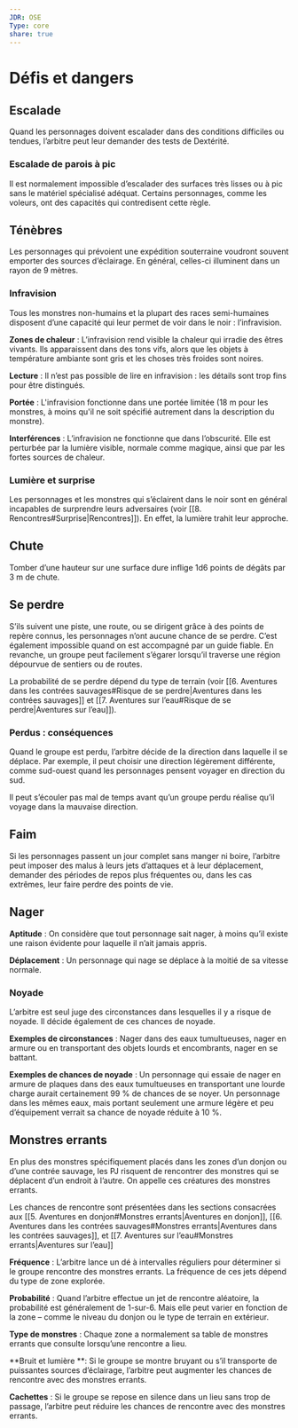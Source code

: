 ```yaml
---
JDR: OSE
Type: core
share: true
---
```

# Défis et dangers


## Escalade

Quand les personnages doivent escalader dans des conditions difficiles ou tendues, l’arbitre peut leur demander des tests de Dextérité.

### Escalade de parois à pic
Il est normalement impossible d’escalader des surfaces très lisses ou à pic sans le matériel spécialisé adéquat. Certains personnages, comme les voleurs, ont des capacités qui contredisent cette règle.

## Ténèbres

Les personnages qui prévoient une expédition souterraine voudront souvent emporter des sources d’éclairage. En général, celles-ci illuminent dans un rayon de 9 mètres.

### Infravision
Tous les monstres non-humains et la plupart des races semi-humaines disposent d’une capacité qui leur permet de voir dans le noir : l’infravision.

**Zones de chaleur** : L’infravision rend visible la chaleur qui irradie des êtres vivants. Ils apparaissent dans des tons vifs, alors que les objets à température ambiante sont gris et les choses très froides sont noires.

**Lecture** : Il n’est pas possible de lire en infravision : les détails sont trop fins pour être distingués.

**Portée** : L'infravision fonctionne dans une portée limitée (18 m pour les monstres, à moins qu'il ne soit spécifié autrement dans la description du monstre).

**Interférences** : L’infravision ne fonctionne que dans l’obscurité. Elle est perturbée par la lumière visible, normale comme magique, ainsi que par les fortes sources de chaleur.

### Lumière et surprise
Les personnages et les monstres qui s’éclairent dans le noir sont en général incapables de surprendre leurs adversaires (voir [[8. Rencontres#Surprise|Rencontres]]). En effet, la lumière trahit leur approche.

## Chute

Tomber d’une hauteur sur une surface dure inflige 1d6 points de dégâts par 3 m de chute.

## Se perdre

S’ils suivent une piste, une route, ou se dirigent grâce à des points de repère connus, les personnages n’ont aucune chance de se perdre. C’est également impossible quand on est accompagné par un guide fiable. En revanche, un groupe peut facilement s’égarer lorsqu’il traverse une région dépourvue de sentiers ou de routes.

La probabilité de se perdre dépend du type de terrain (voir [[6. Aventures dans les contrées sauvages#Risque de se perdre|Aventures dans les contrées sauvages]] et [[7. Aventures sur l’eau#Risque de se perdre|Aventures sur l’eau]]).

### Perdus : conséquences
Quand le groupe est perdu, l’arbitre décide de la direction dans laquelle il se déplace. Par exemple, il peut choisir une direction légèrement différente, comme sud-ouest quand les personnages pensent voyager en direction du sud.

Il peut s’écouler pas mal de temps avant qu’un groupe perdu réalise qu’il voyage dans la mauvaise direction.

## Faim

Si les personnages passent un jour complet sans manger ni boire, l’arbitre peut imposer des malus à leurs jets d’attaques et à leur déplacement, demander des périodes de repos plus fréquentes ou, dans les cas extrêmes, leur faire perdre des points de vie.

## Nager

**Aptitude** : On considère que tout personnage sait nager, à moins qu’il existe une raison évidente pour laquelle il n’ait jamais appris.

**Déplacement** : Un personnage qui nage se déplace à la moitié de sa vitesse normale.

### Noyade
L’arbitre est seul juge des circonstances dans lesquelles il y a risque de noyade. Il décide également de ces chances de noyade.

**Exemples de circonstances** : Nager dans des eaux tumultueuses, nager en armure ou en transportant des objets lourds et encombrants, nager en se battant.

**Exemples de chances de noyade** : Un personnage qui essaie de nager en armure de plaques dans des eaux tumultueuses en transportant une lourde charge aurait certainement 99 % de chances de se noyer. Un personnage dans les mêmes eaux, mais portant seulement une armure légère et peu d’équipement verrait sa chance de noyade réduite à 10 %.

## Monstres errants

En plus des monstres spécifiquement placés dans les zones d’un donjon ou d’une contrée sauvage, les PJ risquent de rencontrer des monstres qui se déplacent d’un endroit à l’autre. On appelle ces créatures des monstres errants.

Les chances de rencontre sont présentées dans les sections consacrées aux [[5. Aventures en donjon#Monstres errants|Aventures en donjon]], [[6. Aventures dans les contrées sauvages#Monstres errants|Aventures dans les contrées sauvages]], et [[7. Aventures sur l’eau#Monstres errants|Aventures sur l’eau]]

**Fréquence** : L’arbitre lance un dé à intervalles réguliers pour déterminer si le groupe rencontre des monstres errants. La fréquence de ces jets dépend du type de zone explorée.

**Probabilité** : Quand l’arbitre effectue un jet de rencontre aléatoire, la probabilité est généralement de 1-sur-6. Mais elle peut varier en fonction de la zone – comme le niveau du donjon ou le type de terrain en extérieur.

**Type de monstres** : Chaque zone a normalement sa table de monstres errants que consulte lorsqu’une rencontre a lieu.

**Bruit et lumière **: Si le groupe se montre bruyant ou s’il transporte de puissantes sources d’éclairage, l’arbitre peut augmenter les chances de rencontre avec des monstres errants.

**Cachettes** : Si le groupe se repose en silence dans un lieu sans trop de passage, l’arbitre peut réduire les chances de rencontre avec des monstres errants.